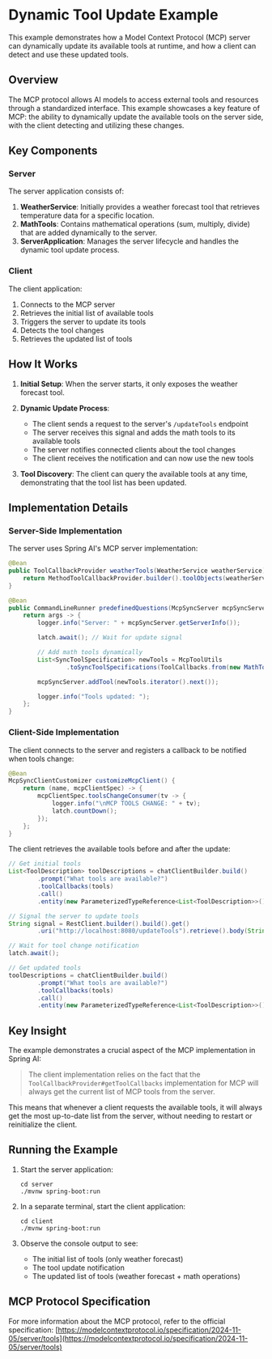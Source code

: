 # Dynamic Tool Update Example

This example demonstrates how a Model Context Protocol (MCP) server can dynamically update its available tools at runtime, and how a client can detect and use these updated tools.

## Overview

The MCP protocol allows AI models to access external tools and resources through a standardized interface. This example showcases a key feature of MCP: the ability to dynamically update the available tools on the server side, with the client detecting and utilizing these changes.

## Key Components

### Server

The server application consists of:

1. **WeatherService**: Initially provides a weather forecast tool that retrieves temperature data for a specific location.
2. **MathTools**: Contains mathematical operations (sum, multiply, divide) that are added dynamically to the server.
3. **ServerApplication**: Manages the server lifecycle and handles the dynamic tool update process.

### Client

The client application:

1. Connects to the MCP server
2. Retrieves the initial list of available tools
3. Triggers the server to update its tools
4. Detects the tool changes
5. Retrieves the updated list of tools

## How It Works

1. **Initial Setup**: When the server starts, it only exposes the weather forecast tool.

2. **Dynamic Update Process**:
   - The client sends a request to the server's `/updateTools` endpoint
   - The server receives this signal and adds the math tools to its available tools
   - The server notifies connected clients about the tool changes
   - The client receives the notification and can now use the new tools

3. **Tool Discovery**: The client can query the available tools at any time, demonstrating that the tool list has been updated.

## Implementation Details

### Server-Side Implementation

The server uses Spring AI's MCP server implementation:

```java
@Bean
public ToolCallbackProvider weatherTools(WeatherService weatherService) {
    return MethodToolCallbackProvider.builder().toolObjects(weatherService).build();
}

@Bean
public CommandLineRunner predefinedQuestions(McpSyncServer mcpSyncServer) {
    return args -> {
        logger.info("Server: " + mcpSyncServer.getServerInfo());

        latch.await(); // Wait for update signal

        // Add math tools dynamically
        List<SyncToolSpecification> newTools = McpToolUtils
                .toSyncToolSpecifications(ToolCallbacks.from(new MathTools()));

        mcpSyncServer.addTool(newTools.iterator().next());

        logger.info("Tools updated: ");
    };
}
```

### Client-Side Implementation

The client connects to the server and registers a callback to be notified when tools change:

```java
@Bean
McpSyncClientCustomizer customizeMcpClient() {
    return (name, mcpClientSpec) -> {
        mcpClientSpec.toolsChangeConsumer(tv -> {
            logger.info("\nMCP TOOLS CHANGE: " + tv);
            latch.countDown();
        });
    };
}
```

The client retrieves the available tools before and after the update:

```java
// Get initial tools
List<ToolDescription> toolDescriptions = chatClientBuilder.build()
        .prompt("What tools are available?")
        .toolCallbacks(tools)
        .call()
        .entity(new ParameterizedTypeReference<List<ToolDescription>>() {});

// Signal the server to update tools
String signal = RestClient.builder().build().get()
        .uri("http://localhost:8080/updateTools").retrieve().body(String.class);

// Wait for tool change notification
latch.await();

// Get updated tools
toolDescriptions = chatClientBuilder.build()
        .prompt("What tools are available?")
        .toolCallbacks(tools)
        .call()
        .entity(new ParameterizedTypeReference<List<ToolDescription>>() {});
```

## Key Insight

The example demonstrates a crucial aspect of the MCP implementation in Spring AI:

> The client implementation relies on the fact that the `ToolCallbackProvider#getToolCallbacks` implementation for MCP will always get the current list of MCP tools from the server.

This means that whenever a client requests the available tools, it will always get the most up-to-date list from the server, without needing to restart or reinitialize the client.

## Running the Example

1. Start the server application:
   ```
   cd server
   ./mvnw spring-boot:run
   ```

2. In a separate terminal, start the client application:
   ```
   cd client
   ./mvnw spring-boot:run
   ```

3. Observe the console output to see:
   - The initial list of tools (only weather forecast)
   - The tool update notification
   - The updated list of tools (weather forecast + math operations)

## MCP Protocol Specification

For more information about the MCP protocol, refer to the official specification:
[https://modelcontextprotocol.io/specification/2024-11-05/server/tools](https://modelcontextprotocol.io/specification/2024-11-05/server/tools)
